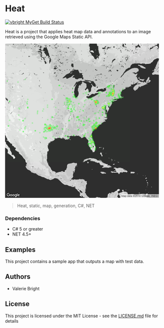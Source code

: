 # Heat

[![vbright MyGet Build Status](https://www.myget.org/BuildSource/Badge/vbright?identifier=8b5079ef-2fa5-4e93-8688-f128214e8ede)](https://www.myget.org/)

Heat is a project that applies heat map data and annotations to an image retrieved using the Google Maps Static API.

![Sample Image](https://github.com/v-bright/Heat/blob/master/SampleImage.png)

> Heat, static, map, generation, C#, NET

### Dependencies

* C# 5 or greater
* NET 4.5+

## Examples

This project contains a sample app that outputs a map with test data.

## Authors

* Valerie Bright

## License

This project is licensed under the MIT License - see the [LICENSE.md](LICENSE.md) file for details
